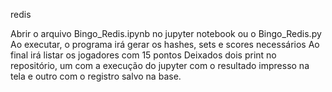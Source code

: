 redis

Abrir o arquivo Bingo_Redis.ipynb no jupyter notebook ou o Bingo_Redis.py
Ao executar, o programa irá gerar os hashes, sets e scores necessários
Ao final irá listar os jogadores com 15 pontos
Deixados dois print no repositório, um com a execução do jupyter com o resultado impresso na tela e outro com o registro salvo na base.
